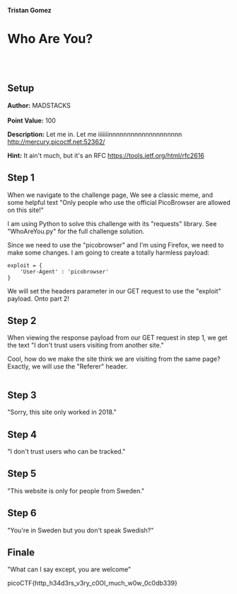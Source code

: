**Tristan Gomez**

# Who Are You?
<br />
<br />

## Setup

**Author:** MADSTACKS <br />
<br />
**Point Value:** 100<br />

**Description:** Let me in. Let me iiiiiiinnnnnnnnnnnnnnnnnnnn<br />
http://mercury.picoctf.net:52362/
<br />

**Hint:** It ain't much, but it's an RFC https://tools.ietf.org/html/rfc2616


## Step 1

When we navigate to the challenge page, We see a classic meme, and some helpful text "Only people who use the official PicoBrowser are allowed on this site!" <br />

I am using Python to solve this challenge with its "requests" library. See "WhoAreYou.py" for the full challenge solution. <br />

Since we need to use the "picobrowser" and I'm using Firefox, we need to make some changes. I am going to create a totally harmless payload:

```
exploit = {
    'User-Agent' : 'picobrowser'
}
```

We will set the headers parameter in our GET request to use the "exploit" payload. Onto part 2!

## Step 2
When viewing the response payload from our GET request in step 1, we get the text "I don't trust users visiting from another site." <br />

Cool, how do we make the site think we are visiting from the same page? Exactly, we will use the "Referer" header.

```

```

## Step 3
"Sorry, this site only worked in 2018."

## Step 4

"I don't trust users who can be tracked."

## Step 5

"This website is only for people from Sweden."

## Step 6

"You're in Sweden but you don't speak Swedish?"

## Finale

"What can I say except, you are welcome"

picoCTF{http_h34d3rs_v3ry_c0Ol_much_w0w_0c0db339}